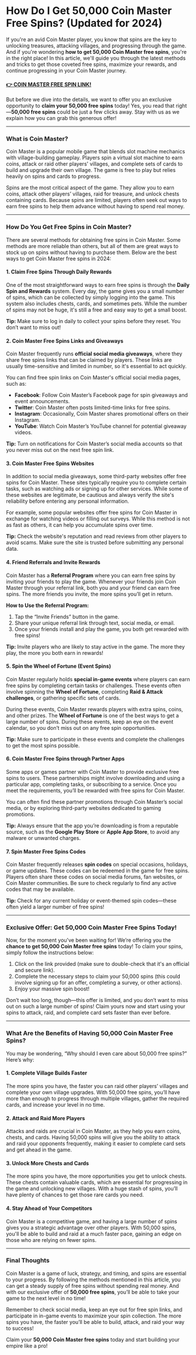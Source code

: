# How Do I Get 50,000 Coin Master Free Spins? (Updated for 2024)

If you're an avid Coin Master player, you know that spins are the key to unlocking treasures, attacking villages, and progressing through the game. And if you're wondering **how to get 50,000 Coin Master free spins**, you're in the right place! In this article, we'll guide you through the latest methods and tricks to get those coveted free spins, maximize your rewards, and continue progressing in your Coin Master journey.

#### [👉 COIN MASTER FREE SPIN LINK!](https://edris2025.github.io/spins/)

But before we dive into the details, we want to offer you an exclusive opportunity to **claim your 50,000 free spins** today! Yes, you read that right—**50,000 free spins** could be just a few clicks away. Stay with us as we explain how you can grab this generous offer!

---

### What is Coin Master?

Coin Master is a popular mobile game that blends slot machine mechanics with village-building gameplay. Players spin a virtual slot machine to earn coins, attack or raid other players' villages, and complete sets of cards to build and upgrade their own village. The game is free to play but relies heavily on spins and cards to progress.

Spins are the most critical aspect of the game. They allow you to earn coins, attack other players’ villages, raid for treasure, and unlock chests containing cards. Because spins are limited, players often seek out ways to earn free spins to help them advance without having to spend real money.

---

### How Do You Get Free Spins in Coin Master?

There are several methods for obtaining free spins in Coin Master. Some methods are more reliable than others, but all of them are great ways to stock up on spins without having to purchase them. Below are the best ways to get Coin Master free spins in 2024:

#### 1. **Claim Free Spins Through Daily Rewards**
One of the most straightforward ways to earn free spins is through the **Daily Spin and Rewards** system. Every day, the game gives you a small number of spins, which can be collected by simply logging into the game. This system also includes chests, cards, and sometimes pets. While the number of spins may not be huge, it's still a free and easy way to get a small boost.

**Tip:** Make sure to log in daily to collect your spins before they reset. You don’t want to miss out!

#### 2. **Coin Master Free Spins Links and Giveaways**
Coin Master frequently runs **official social media giveaways**, where they share free spins links that can be claimed by players. These links are usually time-sensitive and limited in number, so it's essential to act quickly.

You can find free spin links on Coin Master's official social media pages, such as:
- **Facebook**: Follow Coin Master’s Facebook page for spin giveaways and event announcements.
- **Twitter**: Coin Master often posts limited-time links for free spins.
- **Instagram**: Occasionally, Coin Master shares promotional offers on their Instagram.
- **YouTube**: Watch Coin Master’s YouTube channel for potential giveaway videos.

**Tip:** Turn on notifications for Coin Master’s social media accounts so that you never miss out on the next free spin link.

#### 3. **Coin Master Free Spins Websites**
In addition to social media giveaways, some third-party websites offer free spins for Coin Master. These sites typically require you to complete certain tasks, such as watching ads or signing up for other services. While some of these websites are legitimate, be cautious and always verify the site's reliability before entering any personal information.

For example, some popular websites offer free spins for Coin Master in exchange for watching videos or filling out surveys. While this method is not as fast as others, it can help you accumulate spins over time.

**Tip:** Check the website's reputation and read reviews from other players to avoid scams. Make sure the site is trusted before submitting any personal data.

#### 4. **Friend Referrals and Invite Rewards**
Coin Master has a **Referral Program** where you can earn free spins by inviting your friends to play the game. Whenever your friends join Coin Master through your referral link, both you and your friend can earn free spins. The more friends you invite, the more spins you’ll get in return.

**How to Use the Referral Program:**
1. Tap the “Invite Friends” button in the game.
2. Share your unique referral link through text, social media, or email.
3. Once your friends install and play the game, you both get rewarded with free spins!

**Tip:** Invite players who are likely to stay active in the game. The more they play, the more you both earn in rewards!

#### 5. **Spin the Wheel of Fortune (Event Spins)**
Coin Master regularly holds **special in-game events** where players can earn free spins by completing certain tasks or challenges. These events often involve spinning the **Wheel of Fortune**, completing **Raid & Attack challenges**, or gathering specific sets of cards.

During these events, Coin Master rewards players with extra spins, coins, and other prizes. The **Wheel of Fortune** is one of the best ways to get a large number of spins. During these events, keep an eye on the event calendar, so you don’t miss out on any free spin opportunities.

**Tip:** Make sure to participate in these events and complete the challenges to get the most spins possible.

#### 6. **Coin Master Free Spins through Partner Apps**
Some apps or games partner with Coin Master to provide exclusive free spins to users. These partnerships might involve downloading and using a particular app, completing tasks, or subscribing to a service. Once you meet the requirements, you’ll be rewarded with free spins for Coin Master.

You can often find these partner promotions through Coin Master’s social media, or by exploring third-party websites dedicated to gaming promotions.

**Tip:** Always ensure that the app you’re downloading is from a reputable source, such as the **Google Play Store** or **Apple App Store**, to avoid any malware or unwanted charges.

#### 7. **Spin Master Free Spins Codes**
Coin Master frequently releases **spin codes** on special occasions, holidays, or game updates. These codes can be redeemed in the game for free spins. Players often share these codes on social media forums, fan websites, or Coin Master communities. Be sure to check regularly to find any active codes that may be available.

**Tip:** Check for any current holiday or event-themed spin codes—these often yield a larger number of free spins!

---

### Exclusive Offer: Get 50,000 Coin Master Free Spins Today!

Now, for the moment you've been waiting for! We’re offering you the **chance to get 50,000 Coin Master free spins** today! To claim your spins, simply follow the instructions below:

1. Click on the link provided (make sure to double-check that it's an official and secure link).
2. Complete the necessary steps to claim your 50,000 spins (this could involve signing up for an offer, completing a survey, or other actions).
3. Enjoy your massive spin boost!

Don’t wait too long, though—this offer is limited, and you don’t want to miss out on such a large number of spins! Claim yours now and start using your spins to attack, raid, and complete card sets faster than ever before.

---

### What Are the Benefits of Having 50,000 Coin Master Free Spins?

You may be wondering, “Why should I even care about 50,000 free spins?” Here’s why:

#### 1. **Complete Village Builds Faster**
The more spins you have, the faster you can raid other players’ villages and complete your own village upgrades. With 50,000 free spins, you’ll have more than enough to progress through multiple villages, gather the required cards, and increase your level in no time.

#### 2. **Attack and Raid More Players**
Attacks and raids are crucial in Coin Master, as they help you earn coins, chests, and cards. Having 50,000 spins will give you the ability to attack and raid your opponents frequently, making it easier to complete card sets and get ahead in the game.

#### 3. **Unlock More Chests and Cards**
The more spins you have, the more opportunities you get to unlock chests. These chests contain valuable cards, which are essential for progressing in the game and unlocking new villages. With a huge stash of spins, you’ll have plenty of chances to get those rare cards you need.

#### 4. **Stay Ahead of Your Competitors**
Coin Master is a competitive game, and having a large number of spins gives you a strategic advantage over other players. With 50,000 spins, you'll be able to build and raid at a much faster pace, gaining an edge on those who are relying on fewer spins.

---

### Final Thoughts

Coin Master is a game of luck, strategy, and timing, and spins are essential to your progress. By following the methods mentioned in this article, you can get a steady supply of free spins without spending real money. And with our exclusive offer of **50,000 free spins**, you’ll be able to take your game to the next level in no time!

Remember to check social media, keep an eye out for free spin links, and participate in in-game events to maximize your spin collection. The more spins you have, the faster you’ll be able to build, attack, and raid your way to success!

Claim your **50,000 Coin Master free spins** today and start building your empire like a pro!

